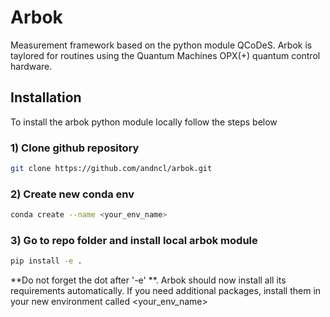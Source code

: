 # Arbok
Measurement framework based on the python module QCoDeS. Arbok is taylored for routines 
using the Quantum Machines OPX(+) quantum control hardware.

## Installation 
To install the arbok python module locally follow the steps below

### 1) Clone github repository
```bash
git clone https://github.com/andncl/arbok.git
```

### 2) Create new conda env 

```bash
conda create --name <your_env_name>
```

### 3) Go to repo folder and install local arbok module

```bash
pip install -e .
```
**Do not forget the dot after '-e' **. Arbok should now install 
all its requirements automatically. If you need additional
packages, install them in your new environment called <your_env_name>